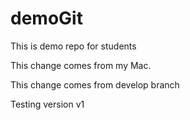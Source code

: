 # demoGit
This is demo repo for students

This change comes from my Mac.

This change comes from develop branch

Testing version v1
